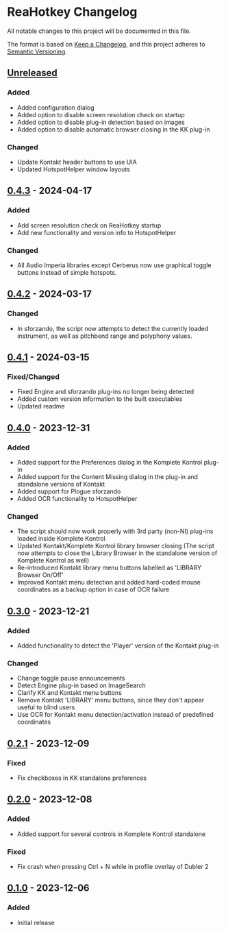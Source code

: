 # ReaHotkey Changelog

All notable changes to this project will be documented in this file.

The format is based on [Keep a Changelog](https://keepachangelog.com/en/1.1.0/),
and this project adheres to [Semantic Versioning](https://semver.org/spec/v2.0.0.html).

## [Unreleased]

### Added

- Added configuration dialog
- Added option to disable screen resolution check on startup
- Added option to disable plug-in detection based on images
- Added option to disable automatic browser closing in the KK plug-in

### Changed

- Update Kontakt header buttons to use UIA
- Updated HotspotHelper window layouts

## [0.4.3] - 2024-04-17

### Added

-   Add screen resolution check on ReaHotkey startup
-   Add new functionality and version info to HotspotHelper

### Changed

-   All Audio Imperia libraries except Cerberus now use graphical toggle buttons instead of simple hotspots.

## [0.4.2] - 2024-03-17

### Changed

-   In sforzando, the script now attempts to detect the currently loaded instrument, as well as pitchbend range and polyphony values.

## [0.4.1] - 2024-03-15

### Fixed/Changed

-   Fixed Engine and sforzando plug-ins no longer being detected
-   Added custom version information to the built executables
-   Updated readme

## [0.4.0] - 2023-12-31

### Added

-   Added support for the Preferences dialog in the Komplete Kontrol plug-in
-   Added support for the Content Missing dialog in the plug-in and standalone versions of Kontakt
-   Added support for Plogue sforzando
-   Added OCR functionality to HotspotHelper

### Changed

-   The script should now work properly with 3rd party (non-NI) plug-ins loaded inside Komplete Kontrol
-   Updated Kontakt/Komplete Kontrol library browser closing (The script now attempts to close the Library Browser in the standalone version of Komplete Kontrol as well)
-   Re-introduced Kontakt library menu buttons labelled as 'LIBRARY Browser On/Off'
-   Improved Kontakt menu detection and added hard-coded mouse coordinates as a backup option in case of OCR failure

## [0.3.0] - 2023-12-21

### Added

-   Added functionality to detect the 'Player' version of the Kontakt plug-in

### Changed

-   Change toggle pause announcements
-   Detect Engine plug-in based on ImageSearch
-   Clarify KK and Kontakt menu buttons
-   Remove Kontakt 'LIBRARY' menu buttons, since they don't appear useful to blind users
-   Use OCR for Kontakt menu detection/activation instead of predefined coordinates

## [0.2.1] - 2023-12-09

### Fixed

-   Fix checkboxes in KK standalone preferences

## [0.2.0] - 2023-12-08

### Added

-   Added support for several controls in Komplete Kontrol standalone

### Fixed

-   Fix crash when pressing Ctrl + N while in profile overlay of Dubler 2

## [0.1.0] - 2023-12-06

### Added

-   Initial release

[Unreleased]: https://github.com/MatejGolian/ReaHotkey/compare/0.4.3...HEAD

[0.4.3]: https://github.com/MatejGolian/ReaHotkey/compare/0.4.2...0.4.3

[0.4.2]: https://github.com/MatejGolian/ReaHotkey/compare/0.4.1...0.4.2

[0.4.1]: https://github.com/MatejGolian/ReaHotkey/compare/0.4.0...0.4.1

[0.4.0]: https://github.com/MatejGolian/ReaHotkey/compare/0.3.0...0.4.0

[0.3.0]: https://github.com/MatejGolian/ReaHotkey/compare/0.2.1...0.3.0

[0.2.1]: https://github.com/MatejGolian/ReaHotkey/compare/0.2.0...0.2.1

[0.2.0]: https://github.com/MatejGolian/ReaHotkey/compare/0.1.0...0.2.0

[0.1.0]: https://github.com/MatejGolian/ReaHotkey/releases/tag/0.1.0
